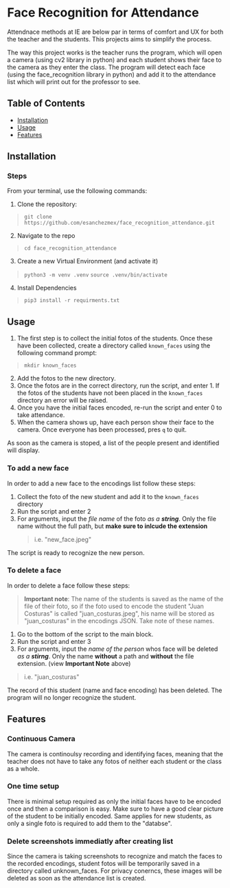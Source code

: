 # Face Recognition for Attendance

Attendnace methods at IE are below par in terms of comfort and UX for both the teacher and the students. This projects aims to simplify the process. 

The way this project works is the teacher runs the program, which will open a camera (using cv2 library in python) and each student shows their face to the camera as they enter the class. The program will detect each face (using the face_recognition library in python) and add it to the attendance list which will print out for the professor to see. 

## Table of Contents
- [Installation](#installation)
- [Usage](#usage)
- [Features](#features)

## Installation

### Steps

From your terminal, use the following commands:

1. Clone the repository:

> `git clone https://github.com/esanchezmex/face_recognition_attendance.git`

2. Navigate to the repo
   
> `cd face_recognition_attendance`

3. Create a new Virtual Environment (and activate it)

> `python3 -m venv .venv`
> `source .venv/bin/activate`

4. Install Dependencies
   
> `pip3 install -r requirments.txt`

## Usage

1. The first step is to collect the initial fotos of the students. Once these have been collected, create a directory called `known_faces` using the following command prompt:
> `mkdir known_faces`

2. Add the fotos to the new directory.
3. Once the fotos are in the correct directory, run the script, and enter 1. If the fotos of the students have not been placed in the `known_faces` directory an error will be raised. 
4. Once you have the initial faces encoded, re-run the script and enter 0 to take attendance. 
5. When the camera shows up, have each person show their face to the camera. Once everyone has been processed, pres `q` to quit. 

As soon as the camera is stoped, a list of the people present and identified will display. 

### To add a new face

In order to add a new face to the encodings list follow these steps:

1. Collect the foto of the new student and add it to the `known_faces` directory
2. Run the script and enter 2
3. For arguments, input the *file name* of the foto *as a **string***. Only the file name without the full path, but **make sure to inlcude the extension**
   > i.e. "new_face.jpeg"

The script is ready to recognize the new person. 


### To delete a face

In order to delete a face follow these steps:

> **Important note**: The name of the students is saved as the name of the file of their foto, so if the foto used to encode the student "Juan Costuras" is called "juan_costuras.jpeg", his name will be stored as "juan_costuras" in the encodings JSON. Take note of these names. 

1. Go to the bottom of the script to the main block.
2. Run the script and enter 3
3. For arguments, input the *name of the person* whos face will be deleted *as a **stirng***. Only the name **without** a path and **without** the file extension. (view **Important Note** above)
  > i.e. "juan_costuras"

The record of this student (name and face encoding) has been deleted. The program will no longer recognize the student. 


## Features

### Continuous Camera

The camera is continoulsy recording and identifying faces, meaning that the teacher does not have to take any fotos of neither each student or the class as a whole. 

### One time setup

There is minimal setup required as only the initial faces have to be encoded once and then a comparison is easy. Make sure to have a good clear picture of the student to be initially encoded. Same applies for new students, as only a single foto is required to add them to the "databse".

### Delete screenshots immediatly after creating list

Since the camera is taking screenshots to recognize and match the faces to the recorded encodings, student fotos will be temporarily saved in a directory called unknown_faces. For privacy conerncs, these images will be deleted as soon as the attendance list is created. 



